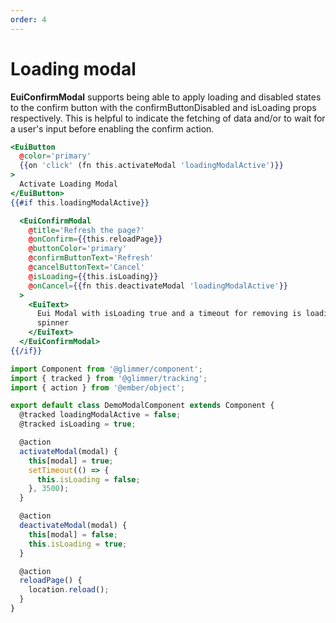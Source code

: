 ```yaml
---
order: 4
---
```


# Loading modal

<EuiText>
  <strong>EuiConfirmModal</strong> supports being able to apply loading and disabled states to the confirm button with the <EuiCode>confirmButtonDisabled</EuiCode> and <EuiCode>isLoading</EuiCode> props respectively. This is helpful to indicate the fetching of data and/or to wait for a user's input before enabling the confirm action.
</EuiText>

```hbs template
<EuiButton
  @color='primary'
  {{on 'click' (fn this.activateModal 'loadingModalActive')}}
>
  Activate Loading Modal
</EuiButton>
{{#if this.loadingModalActive}}

  <EuiConfirmModal
    @title='Refresh the page?'
    @onConfirm={{this.reloadPage}}
    @buttonColor='primary'
    @confirmButtonText='Refresh'
    @cancelButtonText='Cancel'
    @isLoading={{this.isLoading}}
    @onCancel={{fn this.deactivateModal 'loadingModalActive'}}
  >
    <EuiText>
      Eui Modal with isLoading true and a timeout for removing is loading
      spinner
    </EuiText>
  </EuiConfirmModal>
{{/if}}
```

```js component
import Component from '@glimmer/component';
import { tracked } from '@glimmer/tracking';
import { action } from '@ember/object';

export default class DemoModalComponent extends Component {
  @tracked loadingModalActive = false;
  @tracked isLoading = true;

  @action
  activateModal(modal) {
    this[modal] = true;
    setTimeout(() => {
      this.isLoading = false;
    }, 3500);
  }

  @action
  deactivateModal(modal) {
    this[modal] = false;
    this.isLoading = true;
  }

  @action
  reloadPage() {
    location.reload();
  }
}
```
